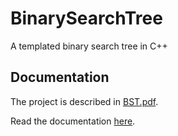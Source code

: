 # BinarySearchTree
A templated binary search tree in C++

## Documentation
The project is described in [BST.pdf](https://github.com/SasCezar/BinarySearchTree/blob/master/BST.pdf).

Read the documentation [here](http://sascezar.github.io/BinarySearchTree).
